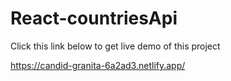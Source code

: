 # React-countriesApi

Click this link below to get live demo of this project

https://candid-granita-6a2ad3.netlify.app/
